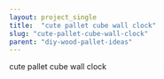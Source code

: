 ```yaml
---
layout: project_single
title:  "cute pallet cube wall clock"
slug: "cute-pallet-cube-wall-clock"
parent: "diy-wood-pallet-ideas"
---
```

cute pallet cube wall clock